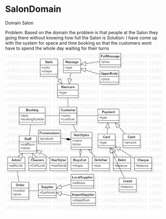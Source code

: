 # SalonDomain
Domain Salon

Problem: 	Based on the domain the problem is that people at the Salon they going there without knowing how full the Salon is
Solution:	I have come up with the system for space and time booking so that the customers wont have to spend the whole day waiting for their turns
![](images/Main.jpg)
